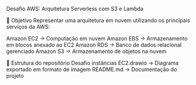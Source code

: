 Desafio AWS: Arquitetura Serverless com S3 e Lambda

📌 Objetivo
Representar uma arquitetura em nuvem utilizando os principais serviços da AWS:

Amazon EC2 → Computação em nuvem
Amazon EBS → Armazenamento em blocos anexado ao EC2
Amazon RDS → Banco de dados relacional gerenciado
Amazon S3 → Armazenamento de objetos na nuvem


📂 Estrutura do repositório
Desafio instâncias EC2.drawio → Diagrama exportado em formato de imagem
README.md → Documentação do projeto
